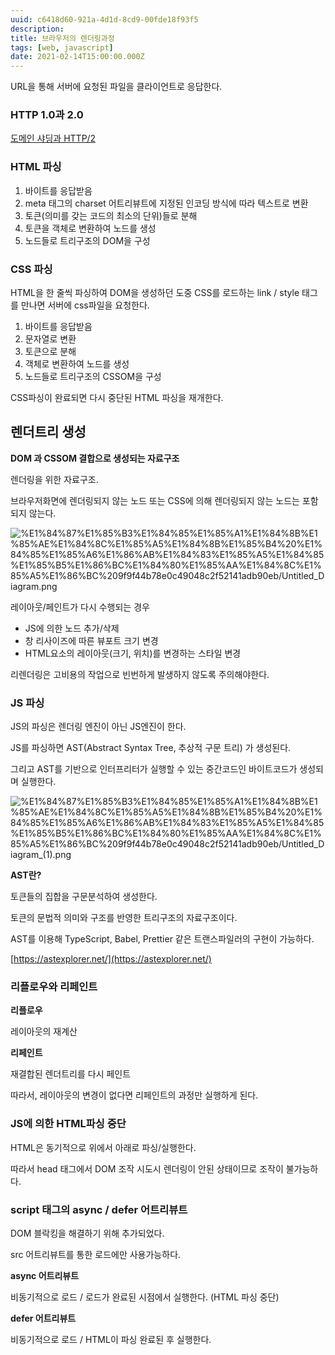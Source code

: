 ```yaml
---
uuid: c6418d60-921a-4d1d-8cd9-00fde18f93f5
description: 
title: 브라우저의 렌더링과정
tags: [web, javascript]
date: 2021-02-14T15:00:00.000Z
---
```








URL을 통해 서버에 요청된 파일을 클라이언트로 응답한다.

### HTTP 1.0과 2.0

[도메인 샤딩과 HTTP/2](%E1%84%83%E1%85%A9%E1%84%86%E1%85%A6%E1%84%8B%E1%85%B5%E1%86%AB%20%E1%84%89%E1%85%A3%E1%84%83%E1%85%B5%E1%86%BC%E1%84%80%E1%85%AA%20HTTP%202%20aec7a8403275418fa15e0509ae320515.md)

### HTML 파싱

1. 바이트를 응답받음
2. meta 태그의 charset 어트리뷰트에 지정된 인코딩 방식에 따라 텍스트로 변환
3. 토큰(의미를 갖는 코드의 최소의 단위)들로 분해
4. 토큰을 객체로 변환하여 노드를 생성
5. 노드들로 트리구조의 DOM을 구성

### CSS 파싱

HTML을 한 줄씩 파싱하여 DOM을 생성하던 도중 CSS를 로드하는 link / style 태그를 만나면 서버에 css파일을 요청한다.

1. 바이트를 응답받음
2. 문자열로 변환
3. 토큰으로 분해
4. 객체로 변환하여 노드를 생성
5. 노드들로 트리구조의 CSSOM을 구성

CSS파싱이 완료되면 다시 중단된 HTML 파싱을 재개한다.

## 렌더트리 생성

**DOM 과 CSSOM 결합으로 생성되는 자료구조**

렌더링을 위한 자료구조.

브라우저화면에 렌더링되지 않는 노드 또는 CSS에 의해 렌더링되지 않는 노드는 포함되지 않는다.

![%E1%84%87%E1%85%B3%E1%84%85%E1%85%A1%E1%84%8B%E1%85%AE%E1%84%8C%E1%85%A5%E1%84%8B%E1%85%B4%20%E1%84%85%E1%85%A6%E1%86%AB%E1%84%83%E1%85%A5%E1%84%85%E1%85%B5%E1%86%BC%E1%84%80%E1%85%AA%E1%84%8C%E1%85%A5%E1%86%BC%209f9f44b78e0c49048c2f52141adb90eb/Untitled_Diagram.png](https://vault-r2.dorage.io/c6418d60-921a-4d1d-8cd9-00fde18f93f5/e1_84_87_e1_85_b3_e1_84_85_e1_85_a1_e1_84_8b_e1_85_ae_e1_84_8c_e1_85_a5_e1_84_8b_e1_85_b4_20_e1_84_85_e1_85_a6_e1_86_ab_e1_84_83_e1_85_a5_e1_84_85_e1_85_b5_e1_86_bc_e1_84_80_e1_85_aa_e1_84_8c_e1_85_a5_e1_86_bc_209f9f44b78e0c49048c2f52141adb90eb_untitled_diagram_png.png)

레이아웃/페인트가 다시 수행되는 경우

- JS에 의한 노드 추가/삭제
- 창 리사이즈에 따른 뷰포트 크기 변경
- HTML요소의 레이아웃(크기, 위치)를 변경하는 스타일 변경

리렌더링은 고비용의 작업으로 빈번하게 발생하지 않도록 주의해야한다.

### JS 파싱

JS의 파싱은 렌더링 엔진이 아닌 JS엔진이 한다.

JS를 파싱하면 AST(Abstract Syntax Tree, 추상적 구문 트리) 가 생성된다.

그리고 AST를 기반으로 인터프리터가 실행할 수 있는 중간코드인 바이트코드가 생성되며 실행한다.

![%E1%84%87%E1%85%B3%E1%84%85%E1%85%A1%E1%84%8B%E1%85%AE%E1%84%8C%E1%85%A5%E1%84%8B%E1%85%B4%20%E1%84%85%E1%85%A6%E1%86%AB%E1%84%83%E1%85%A5%E1%84%85%E1%85%B5%E1%86%BC%E1%84%80%E1%85%AA%E1%84%8C%E1%85%A5%E1%86%BC%209f9f44b78e0c49048c2f52141adb90eb/Untitled_Diagram_(1).png](https://vault-r2.dorage.io/c6418d60-921a-4d1d-8cd9-00fde18f93f5/e1_84_87_e1_85_b3_e1_84_85_e1_85_a1_e1_84_8b_e1_85_ae_e1_84_8c_e1_85_a5_e1_84_8b_e1_85_b4_20_e1_84_85_e1_85_a6_e1_86_ab_e1_84_83_e1_85_a5_e1_84_85_e1_85_b5_e1_86_bc_e1_84_80_e1_85_aa_e1_84_8c_e1_85_a5_e1_86_bc_209f9f44b78e0c49048c2f52141adb90eb_untitled_diagram_1_png.png)

**AST란?**

토큰들의 집합을 구문분석하여 생성한다.

토큰의 문법적 의미와 구조를 반영한 트리구조의 자료구조이다.

AST를 이용해 TypeScript, Babel, Prettier 같은 트랜스파일러의 구현이 가능하다.

[https://astexplorer.net/](https://astexplorer.net/)

### 리플로우와 리페인트

**리플로우**

레이아웃의 재계산

**리페인트**

재결합된 렌더트리를 다시 페인트

따라서, 레이아웃의 변경이 없다면 리페인트의 과정만 실행하게 된다.

### JS에 의한 HTML파싱 중단

HTML은 동기적으로 위에서 아래로 파싱/실행한다.

따라서 head 태그에서 DOM 조작 시도시 렌더링이 안된 상태이므로 조작이 불가능하다.

### script 태그의 async / defer 어트리뷰트

DOM 블락킹을 해결하기 위해 추가되었다.

src 어트리뷰트를 통한 로드에만 사용가능하다.

**async 어트리뷰트**

비동기적으로 로드 / 로드가 완료된 시점에서 실행한다. (HTML 파싱 중단)

**defer 어트리뷰트**

비동기적으로 로드 / HTML이 파싱 완료된 후 실행한다.
